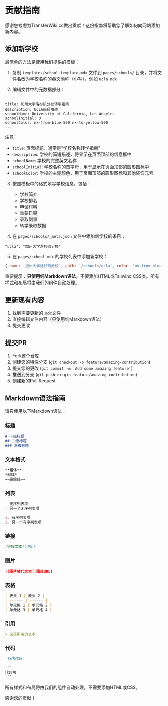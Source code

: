 # 贡献指南

感谢您考虑为TransferWiki.cc做出贡献！这份指南将帮助您了解如何向网站添加新内容。

## 添加新学校

最简单的方法是使用我们提供的模板：

1. 复制 `templates/school-template.mdx` 文件到 `pages/schools/` 目录，并将文件名改为学校名称的英文简称（小写），例如 `ucla.mdx`

2. 编辑文件中的元数据部分：

```
---
title: 加州大学洛杉矶分校转学指南
description: UCLA简短描述
schoolName: University of California, Los Angeles
schoolInitial: U
schoolColor: nx-from-blue-500 nx-to-yellow-500
---
```

注意：
- `title`: 页面标题，通常是"学校名称转学指南"
- `description`: 学校的简短描述，将显示在页面顶部的信息框中
- `schoolName`: 学校的完整英文名称
- `schoolInitial`: 学校名称的首字母，用于显示在页面顶部的圆形图标中
- `schoolColor`: 学校的主题颜色，用于页面顶部的圆形图标和其他装饰元素

3. 按照模板中的格式填写学校信息，包括：
   - 学校简介
   - 学校排名
   - 申请材料
   - 重要日期
   - 录取侧重
   - 转学录取数据

4. 在 `pages/schools/_meta.json` 文件中添加新学校的条目：

```
"ucla": "加州大学洛杉矶分校"
```

5. 在 `pages/school.mdx` 的学校列表中添加新学校：

```js
{ name: '加州大学洛杉矶分校', path: '/schools/ucla', color: 'nx-from-blue-500 nx-to-yellow-500' },
```

重要提示：**只使用纯Markdown语法**。不要添加HTML或Tailwind CSS类。所有样式和布局将由我们的组件自动处理。

## 更新现有内容

1. 找到需要更新的`.mdx`文件
2. 直接编辑文件内容（只使用纯Markdown语法）
3. 提交更改

## 提交PR

1. Fork这个仓库
2. 创建您的特性分支 (`git checkout -b feature/amazing-contribution`)
3. 提交您的更改 (`git commit -m 'Add some amazing feature'`)
4. 推送到分支 (`git push origin feature/amazing-contribution`)
5. 创建新的Pull Request

## Markdown语法指南

请只使用以下Markdown语法：

### 标题

```markdown
# 一级标题
## 二级标题
### 三级标题
```

### 文本格式

```markdown
**粗体**
*斜体*
~~删除线~~
```

### 列表

```markdown
- 无序列表项
- 另一个无序列表项

1. 有序列表项
2. 另一个有序列表项
```

### 链接

```markdown
[链接文本](URL)
```

### 图片

```markdown
![图片替代文本](图片URL)
```

### 表格

```markdown
| 表头 1 | 表头 2 |
| ------ | ------ |
| 单元格 1 | 单元格 2 |
| 单元格 3 | 单元格 4 |
```

### 引用

```markdown
> 这是引用的文本
```

### 代码

```markdown
`行内代码`

​```
代码块
​```
```

所有样式和布局将由我们的组件自动处理，不需要添加HTML或CSS。

感谢您的贡献！